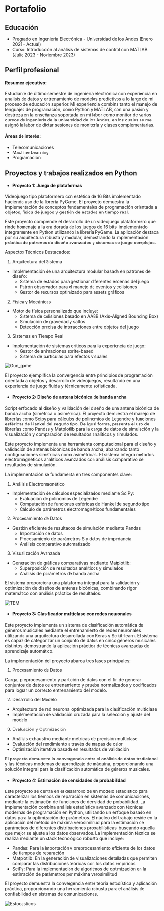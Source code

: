 # Portafolio

## Educación
* Pregrado en Ingeniería Electrónica - Universidad de los Andes  (Enero 2021 - Actual)
* Curso: Introducción al análisis de sistemas de control con MATLAB (Julio 2023 - Noviembre 2023)

## Perfil profesional

#### Resumen ejecutivo: 
Estudiante de último semestre de ingeniería electrónica con experiencia en analisis de datos y entrenamiento de modelos predictivos a lo largo de mi proceso de educación superior. Mi experiencia combina tanto el manejo de lenguajes de programación, como Python y MATLAB, con una pasión y destreza en la enseñanza soportada en mi labor como monitor de varios cursos de ingeniería de la universidad de los Andes, en los cuales se me asignó la labor de dictar sesiones de monitoría y clases complementarias.

#### Áreas de interés:
* Telecomunicaciones
* Machine Learning
* Programación 

## Proyectos y trabajos realizados en Python

* #### Proyecto 1: Juego de plataformas
Videojuego tipo plataformero con estética de 16 Bits implementado haciendo uso de la librería PyGame. El proyecto demuestra la implementación de conceptos fundamentales de programación orientada a objetos, física de juegos y gestión de estados en tiempo real. 


Este proyecto comprende el desarrollo de un videojuego plataformero que rinde homenaje a la era dorada de los juegos de 16 bits, implementado íntegramente en Python utilizando la librería PyGame. La aplicación destaca por su arquitectura robusta y modular, demostrando la implementación práctica de patrones de diseño avanzados y sistemas de juego complejos.

Aspectos Técnicos Destacados:

1. Arquitectura del Sistema
- Implementación de una arquitectura modular basada en patrones de diseño:
  - Sistema de estados para gestionar diferentes escenas del juego
  - Patrón observador para el manejo de eventos y colisiones
  - Gestor de recursos optimizado para assets gráficos

2. Física y Mecánicas
- Motor de física personalizado que incluye:
  - Sistema de colisiones basado en AABB (Axis-Aligned Bounding Box)
  - Simulación de gravedad y saltos
  - Detección precisa de interacciones entre objetos del juego

3. Sistemas en Tiempo Real
- Implementación de sistemas críticos para la experiencia de juego:
  - Gestor de animaciones sprite-based
  - Sistema de partículas para efectos visuales
  
![Gun_game](https://github.com/user-attachments/assets/26a69945-0ed1-4e8c-a288-11fcd5ce11ae)

El proyecto ejemplifica la convergencia entre principios de programación orientada a objetos y desarrollo de videojuegos, resultando en una experiencia de juego fluida y técnicamente sofisticada.



* #### Proyecto 2: Diseño de antena bicónica de banda ancha
Script enfocado al diseño y validación del diseño de una antena bicónica de banda ancha (simétrica o asimétrica). El proyecto demuestra el manejo de librerías como Scipy para cálculos de polinomios de Legendre y funciones esféricas de Hankel del segudo tipo. De igual forma, presenta el uso de librerías como Pandas y Matplotlib para la carga de datos de simulación y la visualización y comparación de resultados analíticos y simulados.

Este proyecto implementa una herramienta computacional para el diseño y validación de antenas bicónicas de banda ancha, abarcando tanto configuraciones simétricas como asimétricas. El sistema integra métodos electromagnéticos analíticos avanzados con análisis comparativo de resultados de simulación.

La implementación se fundamenta en tres componentes clave:

1. Análisis Electromagnético
- Implementación de cálculos especializados mediante SciPy:
  - Evaluación de polinomios de Legendre
  - Computación de funciones esféricas de Hankel de segundo tipo
  - Cálculo de parámetros electromagnéticos fundamentales

2. Procesamiento de Datos
- Gestión eficiente de resultados de simulación mediante Pandas:
  - Importación de datos
  - Procesamiento de parámetros S y datos de impedancia
  - Análisis comparativo automatizado

3. Visualización Avanzada
- Generación de gráficas comparativas mediante Matplotlib:
  - Superposición de resultados analíticos y simulados
  - Análisis de parámetros de banda ancha

El sistema proporciona una plataforma integral para la validación y optimización de diseños de antenas bicónicas, combinando rigor matemático con análisis práctico de resultados.

![TEM](https://github.com/user-attachments/assets/3687dabb-be99-4ccb-83e7-edf249cd81d2)
  
* #### Proyecto 3: Clasificador multiclase con redes neuronales

Este proyecto implementa un sistema de clasificación automática de géneros musicales mediante el entrenamiento de redes neuronales, utilizando una arquitectura desarrollada con Keras y Scikit-learn. El sistema es capaz de categorizar un conjunto de datos en cinco géneros musicales distintos, demostrando la aplicación práctica de técnicas avanzadas de aprendizaje automático.

La implementación del proyecto abarca tres fases principales:
1. Procesamiento de Datos

Carga, preprocesamiento y partición de datos con el fin de generar conjuntos de datos de entrenamiento y prueba normalizados y codificados para lograr un correcto entrenamiento del modelo.

2. Desarrollo del Modelo

* Arquitectura de red neuronal optimizada para la clasificación multiclase
* Implementación de validación cruzada para la selección y ajuste del modelo


3. Evaluación y Optimización

* Análisis exhaustivo mediante métricas de precisión multiclase
* Evaluación del rendimiento a través de mapas de calor
* Optimización iterativa basada en resultados de validación

El proyecto demuestra la convergencia entre el análisis de datos tradicional y las técnicas modernas de aprendizaje de máquina, proporcionando una solución integral para la clasificación automática de géneros musicales.



* #### Proyecto 4: Estimación de densidades de probabilidad
Este proyecto se centra en el desarrollo de un modelo estadístico para caracterizar los tiempos de reparación en sistemas de comunicaciones, mediante la estimación de funciones de densidad de probabilidad. La implementación combina análisis estadístico avanzado con técnicas modernas de programación en Python, utilizando un enfoque basado en datos para la optimización de parámetros.
El núcleo del trabajo reside en la aplicación del método de máxima verosimilitud para la estimación de parámetros de diferentes distribuciones probabilísticas, buscando aquella que mejor se ajuste a los datos observados. La implementación técnica se realiza mediante un stack tecnológico robusto que incluye:

* Pandas: Para la importación y preprocesamiento eficiente de los datos de tiempos de reparación
* Matplotlib: En la generación de visualizaciones detalladas que permiten comparar las distribuciones teóricas con los datos empíricos
* SciPy: Para la implementación de algoritmos de optimización en la estimación de parámetros por máxima verosimilitud

El proyecto demuestra la convergencia entre teoría estadística y aplicación práctica, proporcionando una herramienta robusta para el análisis de confiabilidad en sistemas de comunicaciones.

![Estocasticos](https://github.com/user-attachments/assets/7d7e7d8a-ad69-4306-aecd-6d8b5f2da2db)
